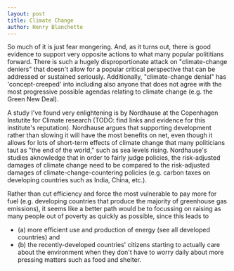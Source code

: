 ```yaml
---
layout: post
title: Climate Change
author: Henry Blanchette
---
```


So much of it is just fear mongering. And, as it turns out, there is good evidence to support very opposite actions to what many popular polititians forward. There is such a hugely disproportionate attack on "climate-change deniers" that doesn't allow for a popular critical perspective that can be addressed or sustained seriously. Additionally, "climate-change denial" has 'concept-creeped' into including also anyone that does not agree with the most progressive possible agendas relating to climate change (e.g. the Green New Deal).

A study I've found very enlightening is by Nordhause at the Copenhagen Instutite for Climate research (TODO: find links and evidence for this institute's reputation). Nordhause argues that supporting development rather than slowing it will have the most benefits on net, even though it allows for lots of short-term effects of climate change that many politicians taut as "the end of the world," such as sea levels rising. Nordhause's studies aknowledge that in order to fairly judge policies, the risk-adjusted damages of climate change need to be compared to the risk-adjusted damages of climate-change-countering policies (e.g. carbon taxes on developing countries such as India, China, etc.). 

Rather than cut efficiency and force the most vulnerable to pay more for fuel (e.g. developing countries that produce the majority of greenhouse gas emissions), it seems like a better path would be to focussing on raising as many people out of poverty as quickly as possible, since this leads to
- (a) more efficient use and production of energy (see all developed countries) and
- (b) the recently-developed countries' citizens starting to actually care about the environment when they don't have to worry daily about more pressing matters such as food and shelter.
